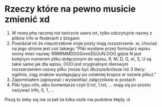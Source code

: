 # Rzeczy które na pewno musicie zmienić xd
1) W nowy.php racznej nie twórzcie users.txt, tylko odczytujcie nazwy z plików info w floderach z blogami
2) Powidział mi że niepotrzebnie moje posty mają rozszerzenie .w, chociaż na jego stronie jest coś takiego "Pliki wysłane przez formularz wpisu winny mieć nazwę: RRRRMMDDGGmmSSUUN.OOO gdzie N jest kolejnym numerem pliku dołączonym do wpisu, R, M, D, G, m, S, U są takie same jak dla wpisu, OOO jest oryginalnym literowym rozszerzeniem nazwy pliku (może być dłuższe/krótsze niż 3 litery: ogólnie, ciąg znaków występujący po ostatniej kropce w nazwie pliku)."
3) Zapomniałem zapisywać i wyświetlać załączników w postach
4) Pliki typu info, albo komentarze czyli 0.txt, 1.txt, ... mają się po prostu nazywać info, 0, 1, ...

Piszę to żeby się nie zczaił że kilka osób ma podobne błędy :d
